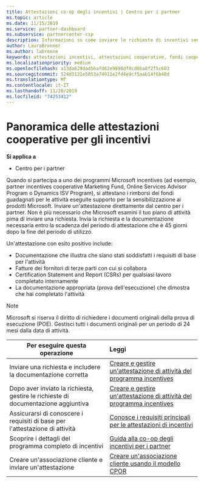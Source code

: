 ```yaml
---
title: Attestazioni co-op degli incentivi | Centro per i partner
ms.topic: article
ms.date: 11/15/2019
ms.service: partner-dashboard
ms.subservice: partnercenter-csp
description: Informazioni su come inviare le richieste di incentivi senza il prerequisito per la revisione del piano di attività.
author: LauraBrenner
ms.author: labrenne
keywords: attestazioni incentivi, attestazioni cooperative, fondi cooperativi
ms.localizationpriority: medium
ms.openlocfilehash: a13da629dad56afd62e9898df8cd6ba8f2f5c603
ms.sourcegitcommit: 524d3121e5053a74911e2fd4e9cf5aab14f6b48d
ms.translationtype: MT
ms.contentlocale: it-IT
ms.lasthandoff: 11/20/2019
ms.locfileid: "74253412"
---
```

# <a name="incentives-co-op-claims-overview"></a>Panoramica delle attestazioni cooperative per gli incentivi

**Si applica a**

- Centro per i partner

Quando si partecipa a uno dei programmi Microsoft incentives (ad esempio, partner incentives cooperative Marketing Fund, Online Services Advisor Program o Dynamics ISV Program), si attestano i rimborsi dei fondi guadagnati per le attività eseguite supporto per la sensibilizzazione ai prodotti Microsoft. Inviare un'attestazione direttamente dal centro per i partner. Non è più necessario che Microsoft esamini il tuo piano di attività pima di inviare una richiesta. Invia la richiesta e la documentazione necessaria entro la scadenza del periodo di attestazione che è 45 giorni dopo la fine del periodo di utilizzo. 

Un'attestazione con esito positivo include:

- Documentazione che illustra che siano stati soddisfatti i requisiti di base per l'attività
- Fatture dei fornitori di terze parti con cui si collabora
- Certification Statement and Report (CSRs) per qualsiasi lavoro completato internamente
- La documentazione appropriata (prova dell'esecuzione) che dimostra che hai completato l'attività 

>[!NOTE]
>Microsoft si riserva il diritto di richiedere i documenti originali della prova di esecuzione (POE). Gestisci tutti i documenti originali per un periodo di 24 mesi dalla data di attività. 

|**Per eseguire questa operazione**   |**Leggi**   |
|-----------------|:--------------------------------------|
|Inviare una richiesta e includere la documentazione corretta|[Creare e gestire un'attestazione di attività del programma incentives](create-incentives-claims.md)|
|Dopo aver inviato la richiesta, gestire le richieste di documentazione aggiuntiva|[Creare e gestire un'attestazione di attività del programma incentives](create-incentives-claims.md)  |
|Assicurarsi di conoscere i requisiti di base per l'attestazione di attività|[Conosce i requisiti principali per le attestazioni di incentivi](core-requirements.md)   |
|Scoprire i dettagli del programma completo di incentivi|[Guida alla co-op degli incentivi per i partner](https://assets.microsoft.com/coop-guidebook.pdf)
|Creare un'associazione cliente e inviare un'attestazione |[Creare un'associazione cliente usando il modello CPOR](submit-osa-claim.md)|
                                                                                 
                                   
